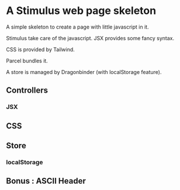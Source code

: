 # A Stimulus web page skeleton

A simple skeleton to create a page with little javascript in it.

Stimulus take care of the javascript. JSX provides some fancy syntax.

CSS is provided by Tailwind.

Parcel bundles it.

A store is managed by Dragonbinder (with localStorage feature).


## Controllers

### JSX

## CSS

## Store

### localStorage

## Bonus : ASCII Header


